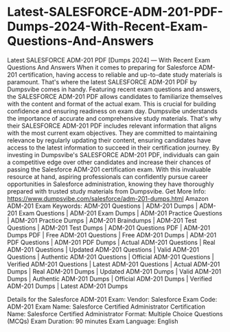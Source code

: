 # Latest-SALESFORCE-ADM-201-PDF-Dumps-2024-With-Recent-Exam-Questions-And-Answers
Latest SALESFORCE ADM-201 PDF [Dumps 2024] — With Recent Exam Questions And Answers
When it comes to preparing for Salesforce ADM-201 certification, having access to reliable and up-to-date study materials is paramount. That's where the latest SALESFORCE ADM-201 PDF by Dumpsvibe comes in handy.
Featuring recent exam questions and answers, the SALESFORCE ADM-201 PDF allows candidates to familiarize themselves with the content and format of the actual exam. This is crucial for building confidence and ensuring readiness on exam day.
Dumpsvibe understands the importance of accurate and comprehensive study materials. That's why their SALESFORCE ADM-201 PDF includes relevant information that aligns with the most current exam objectives. They are committed to maintaining relevance by regularly updating their content, ensuring candidates have access to the latest information to succeed in their certification journey.
By investing in Dumpsvibe's SALESFORCE ADM-201 PDF, individuals can gain a competitive edge over other candidates and increase their chances of passing the Salesforce ADM-201 certification exam. With this invaluable resource at hand, aspiring professionals can confidently pursue career opportunities in Salesforce administration, knowing they have thoroughly prepared with trusted study materials from Dumpsvibe.
Get More Info: https://www.dumpsvibe.com/salesforce/adm-201-dumps.html
Amazon ADM-201 Exam Keywords: ADM-201 Questions | ADM-201 Dumps | ADM-201 Exam Questions | ADM-201 Exam Dumps | ADM-201 Practice Questions | ADM-201 Practice Dumps | ADM-201 Braindumps | ADM-201 Test Questions | ADM-201 Test Dumps | ADM-201 Questions PDF | ADM-201 Dumps PDF | Free ADM-201 Questions | Free ADM-201 Dumps | ADM-201 PDF Questions | ADM-201 PDF Dumps | Actual ADM-201 Questions | Real ADM-201 Questions | Updated ADM-201 Questions | Valid ADM-201 Questions | Authentic ADM-201 Questions | Official ADM-201 Questions | Verified ADM-201 Questions | Latest ADM-201 Questions | Actual ADM-201 Dumps | Real ADM-201 Dumps | Updated ADM-201 Dumps | Valid ADM-201 Dumps | Authentic ADM-201 Dumps | Official ADM-201 Dumps | Verified ADM-201 Dumps | Latest ADM-201 Dumps

Details for the Salesforce ADM-201 Exam:
Vendor: Salesforce Exam 
Code: ADM-201 Exam 
Name: Salesforce Certified Administrator Certification 
Name: Salesforce Certified Administrator 
Format: Multiple Choice Questions (MCQs) Exam 
Duration: 90 minutes Exam 
Language: English

